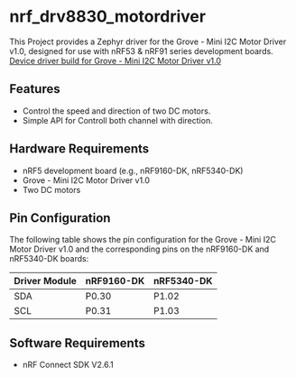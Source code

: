 # nrf_drv8830_motordriver


This Project provides a Zephyr driver for the Grove - Mini I2C Motor Driver v1.0, designed for use with nRF53 & nRF91 series development boards.
[Device driver build for Grove - Mini I2C Motor Driver v1.0](https://wiki.seeedstudio.com/Grove-Mini_I2C_Motor_Driver_v1.0/)

## Features

* Control the speed and direction of two DC motors.
* Simple API for Controll both channel with direction.

## Hardware Requirements

* nRF5 development board (e.g., nRF9160-DK, nRF5340-DK)
* Grove - Mini I2C Motor Driver v1.0
* Two DC motors

## Pin Configuration

The following table shows the pin configuration for the Grove - Mini I2C Motor Driver v1.0 and the corresponding pins on the nRF9160-DK and nRF5340-DK boards:

| Driver Module | nRF9160-DK | nRF5340-DK |
|--------------|------------|------------|
| SDA          | P0.30      | P1.02      |
| SCL          | P0.31      | P1.03      |


## Software Requirements

*  nRF Connect SDK V2.6.1



